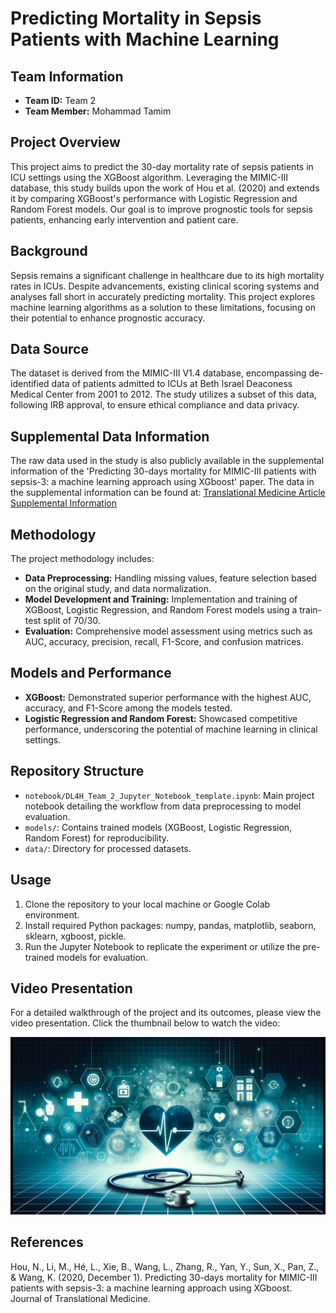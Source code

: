 # Predicting Mortality in Sepsis Patients with Machine Learning

## Team Information
- **Team ID:** Team 2
- **Team Member:** Mohammad Tamim

## Project Overview
This project aims to predict the 30-day mortality rate of sepsis patients in ICU settings using the XGBoost algorithm. Leveraging the MIMIC-III database, this study builds upon the work of Hou et al. (2020) and extends it by comparing XGBoost's performance with Logistic Regression and Random Forest models. Our goal is to improve prognostic tools for sepsis patients, enhancing early intervention and patient care.

## Background
Sepsis remains a significant challenge in healthcare due to its high mortality rates in ICUs. Despite advancements, existing clinical scoring systems and analyses fall short in accurately predicting mortality. This project explores machine learning algorithms as a solution to these limitations, focusing on their potential to enhance prognostic accuracy.

## Data Source
The dataset is derived from the MIMIC-III V1.4 database, encompassing de-identified data of patients admitted to ICUs at Beth Israel Deaconess Medical Center from 2001 to 2012. The study utilizes a subset of this data, following IRB approval, to ensure ethical compliance and data privacy.

## Supplemental Data Information
The raw data used in the study is also publicly available in the supplemental information of the 'Predicting 30-days mortality for MIMIC-III patients with sepsis-3: a machine learning approach using XGboost' paper. The data in the supplemental information can be found at: [Translational Medicine Article Supplemental Information](https://translational-medicine.biomedcentral.com/articles/10.1186/s12967-020-02620-5#Sec14)

## Methodology
The project methodology includes:
- **Data Preprocessing:** Handling missing values, feature selection based on the original study, and data normalization.
- **Model Development and Training:** Implementation and training of XGBoost, Logistic Regression, and Random Forest models using a train-test split of 70/30.
- **Evaluation:** Comprehensive model assessment using metrics such as AUC, accuracy, precision, recall, F1-Score, and confusion matrices.

## Models and Performance
- **XGBoost:** Demonstrated superior performance with the highest AUC, accuracy, and F1-Score among the models tested.
- **Logistic Regression and Random Forest:** Showcased competitive performance, underscoring the potential of machine learning in clinical settings.

## Repository Structure
- `notebook/DL4H_Team_2_Jupyter_Notebook_template.ipynb`: Main project notebook detailing the workflow from data preprocessing to model evaluation.
- `models/`: Contains trained models (XGBoost, Logistic Regression, Random Forest) for reproducibility.
- `data/`: Directory for processed datasets.

## Usage
1. Clone the repository to your local machine or Google Colab environment.
2. Install required Python packages: numpy, pandas, matplotlib, seaborn, sklearn, xgboost, pickle.
3. Run the Jupyter Notebook to replicate the experiment or utilize the pre-trained models for evaluation.

## Video Presentation
For a detailed walkthrough of the project and its outcomes, please view the video presentation. Click the thumbnail below to watch the video:

[![Watch the Project Video Presentation on YouTube](https://github.com/tamimuiuc/DL4H_Team_2_Project/blob/main/data/youtubethimpnul.jpg)](https://youtu.be/VORFSvWzAJE)


## References
Hou, N., Li, M., Hé, L., Xie, B., Wang, L., Zhang, R., Yan, Y., Sun, X., Pan, Z., & Wang, K. (2020, December 1). Predicting 30-days mortality for MIMIC-III patients with sepsis-3: a machine learning approach using XGboost. Journal of Translational Medicine.
